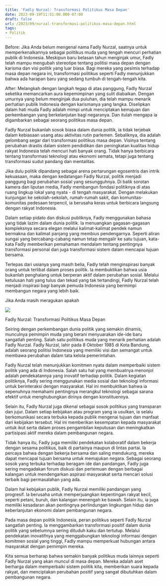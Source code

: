 ```yaml
---
title: 'Fadly Nurzal: Transformasi Politikus Masa Depan'
date: 2023-09-19T11:51:00.000-07:00
draft: false
url: /2023/09/nurzal-transformasi-politikus-masa-depan.html
tags: 
- Politik
---
```


  

Before: Jika Anda belum mengenal nama Fadly Nurzal, saatnya untuk memperkenalkannya sebagai politikus muda yang tengah mencuri perhatian publik di Indonesia. Meskipun baru belasan tahun menginjak umur, Fadly telah mampu mengubah stereotipe tentang politisi masa depan dengan karisma dan visi politik yang luar biasa. Bagi mereka yang pesimis terhadap masa depan negara ini, transformasi politikus seperti Fadly menunjukkan bahwa ada harapan baru yang sedang tumbuh di tengah-tengah kita.

  

After: Melangkah dengan langkah tegap di atas panggung, Fadly Nurzal seketika memancarkan aura kepemimpinan yang sulit diabaikan. Dengan umurnya yang belum menginjak dua puluhan, dia telah mampu menarik perhatian publik Indonesia dengan karismanya yang langka. Diselipkan dalam hati muda Fadly adalah mimpi untuk menciptakan kemajuan dan perkembangan yang berkelanjutan bagi negaranya. Dan itulah mengapa ia digambarkan sebagai seorang politikus masa depan.

  

Fadly Nurzal bukanlah sosok biasa dalam dunia politik, ia tidak terjebak dalam kebiasaan usang atau aktivitas rutin parlemen. Sebaliknya, dia adalah gelombang segar dari transformasi politikus masa depan. Visinya tentang perubahan drastis dalam sistem pendidikan dan peningkatan kualitas hidup rakyat Indonesia telah mencuri hati banyak orang. Tidak hanya berbicara tentang transformasi teknologi atau ekonomi semata, tetapi juga tentang transformasi sudut pandang dan mentalitas.

  

Jika dulu politik dipandang sebagai arena pertarungan egosentris dan intrik kekuasaan, maka dengan kedatangan Fadly Nurzal, politik menjadi panggung bagi perubahan sosial yang sesungguhnya. Di balik sorotan kamera dan liputan media, Fadly membangun fondasi politiknya di atas ruang lingkup lokal yang nyata - di tengah masyarakat. Dengan melakukan kunjungan ke sekolah-sekolah, rumah-rumah sakit, dan komunitas-komunitas pedesaan terpencil, ia berusaha keras untuk berbicara langsung dengan rakyat Indonesia.

  

Dalam setiap pidato dan diskusi publiknya, Fadly menggunakan bahasa yang tidak lazim dalam dunia politik. Ia menuangkan gagasan-gagasan kompleksnya secara elegan melalui kalimat-kalimat pendek namun bermakna dan kalimat panjang yang membius pendengarnya. Seperti aliran sungai yang bercabang-cabang namun tetap mengalir ke satu tujuan, kata-kata Fadly memberikan pemahaman mendalam tentang pentingnya transformasi personal dan juga transformasi sistem dalam mencapai tujuan bersama.

  

Terlepas dari usianya yang masih belia, Fadly telah menginspirasi banyak orang untuk terlibat dalam proses politik. Ia membuktikan bahwa usia bukanlah penghalang untuk berperan aktif dalam perubahan sosial. Melalui ketulusan hati yang tulus dan tekad yang tak tertandingi, Fadly Nurzal telah menjadi inspirasi bagi banyak pemuda Indonesia yang bermimpi membangun negara yang lebih baik.

  

Jika Anda masih meragukan apakah

  

![](https://mantebingtinggi.sch.id/wp-content/uploads/2021/02/Fadly-Nurzal-768x484.jpg)

  

Fadly Nurzal: Transformasi Politikus Masa Depan

  

Seiring dengan perkembangan dunia politik yang semakin dinamis, munculnya pemimpin muda yang berani menyuarakan ide-ide baru sangatlah penting. Salah satu politikus muda yang menarik perhatian adalah Fadly Nurzal. Fadly Nurzal, lahir pada 8 Oktober 1985 di Kota Bandung, adalah seorang politisi Indonesia yang memiliki visi dan semangat untuk membawa perubahan dalam tata kelola pemerintahan.

  

Fadly Nurzal telah menunjukkan komitmen nyata dalam memperbaiki sistem politik yang ada di Indonesia. Salah satu hal yang membuatnya menonjol adalah pendekatannya yang inovatif terhadap politik. Dalam kegiatan politiknya, Fadly sering menggunakan media sosial dan teknologi informasi untuk berinteraksi dengan masyarakat. Hal ini membuktikan bahwa ia sepenuhnya memahami pentingnya merangkul teknologi sebagai sarana efektif untuk menghubungkan dirinya dengan konstituennya.

  

Selain itu, Fadly Nurzal juga dikenal sebagai sosok politikus yang transparan dan jujur. Dalam setiap kebijakan atau program yang ia usulkan, ia selalu berkomunikasi secara terbuka kepada publik mengenai tujuan dan manfaat dari kebijakan tersebut. Hal ini memberikan kesempatan kepada masyarakat untuk ikut serta dalam proses pengambilan keputusan dan meningkatkan partisipasi aktif mereka dalam pembangunan negara.

  

Tidak hanya itu, Fadly juga memiliki pendekatan kolaboratif dalam bekerja dengan sesama politikus, baik di partainya maupun di lintas partai. Ia percaya bahwa dengan bekerja bersama dan saling mendukung, mereka dapat mencapai tujuan bersama untuk memajukan negara. Sebagai seorang sosok yang terbuka terhadap beragam ide dan pandangan, Fadly juga sering mengadakan forum diskusi dan pertemuan dengan berbagai kalangan untuk mendengarkan aspirasi masyarakat serta mencari solusi terbaik bagi permasalahan yang ada.

  

Dalam hal kebijakan publik, Fadly Nurzal memiliki pandangan yang progresif. Ia berusaha untuk memperjuangkan kepentingan rakyat kecil, seperti petani, buruh, dan kalangan menengah ke bawah. Selain itu, ia juga memiliki kesadaran akan pentingnya perlindungan lingkungan hidup dan keberlanjutan ekonomi dalam pembangunan negara.

  

Pada masa depan politik Indonesia, peran politikus seperti Fadly Nurzal sangatlah penting. Ia menggambarkan transformasi positif dalam dunia politik yang sebelumnya sering dituduh kaku dan tertutup. Melalui pendekatan inovatifnya yang menggabungkan teknologi informasi dengan komitmen sosial yang tinggi, Fadly mampu memperkuat hubungan antara masyarakat dengan pemimpin mereka.

  

Kita semua berharap bahwa semakin banyak politikus muda lainnya seperti Fadly Nurzal yang akan muncul di masa depan. Mereka adalah aset berharga dalam memperbaiki sistem politik kita, memberikan suara kepada rakyat, dan menciptakan perubahan positif yang sangat dibutuhkan dalam pembangunan negara.